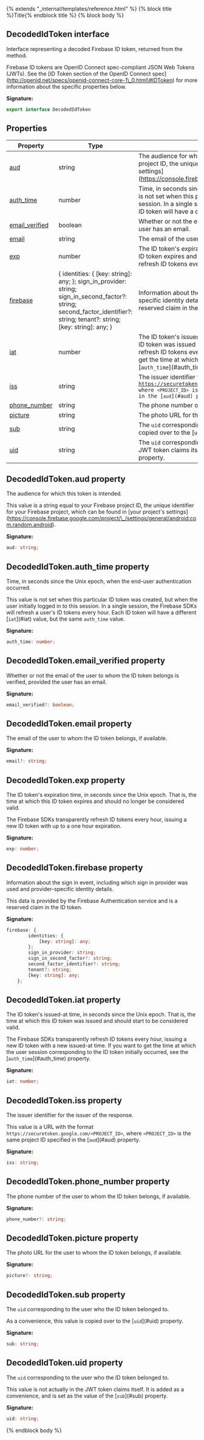 {% extends "_internal/templates/reference.html" %}
{% block title %}Title{% endblock title %}
{% block body %}

## DecodedIdToken interface

Interface representing a decoded Firebase ID token, returned from the  method.

Firebase ID tokens are OpenID Connect spec-compliant JSON Web Tokens (JWTs). See the \[ID Token section of the OpenID Connect spec\](http://openid.net/specs/openid-connect-core-1\_0.html\#IDToken) for more information about the specific properties below.

<b>Signature:</b>

```typescript
export interface DecodedIdToken 
```

## Properties

|  Property | Type | Description |
|  --- | --- | --- |
|  [aud](./firebase-admin_.decodedidtoken.md#decodedidtokenaud_property) | string | The audience for which this token is intended.<!-- -->This value is a string equal to your Firebase project ID, the unique identifier for your Firebase project, which can be found in \[your project's settings\](https://console.firebase.google.com/project/\_/settings/general/android:com.random.android). |
|  [auth\_time](./firebase-admin_.decodedidtoken.md#decodedidtokenauth_time_property) | number | Time, in seconds since the Unix epoch, when the end-user authentication occurred.<!-- -->This value is not set when this particular ID token was created, but when the user initially logged in to this session. In a single session, the Firebase SDKs will refresh a user's ID tokens every hour. Each ID token will have a different \[<code>iat</code>\](\#iat) value, but the same <code>auth_time</code> value. |
|  [email\_verified](./firebase-admin_.decodedidtoken.md#decodedidtokenemail_verified_property) | boolean | Whether or not the email of the user to whom the ID token belongs is verified, provided the user has an email. |
|  [email](./firebase-admin_.decodedidtoken.md#decodedidtokenemail_property) | string | The email of the user to whom the ID token belongs, if available. |
|  [exp](./firebase-admin_.decodedidtoken.md#decodedidtokenexp_property) | number | The ID token's expiration time, in seconds since the Unix epoch. That is, the time at which this ID token expires and should no longer be considered valid.<!-- -->The Firebase SDKs transparently refresh ID tokens every hour, issuing a new ID token with up to a one hour expiration. |
|  [firebase](./firebase-admin_.decodedidtoken.md#decodedidtokenfirebase_property) | { identities: { \[key: string\]: any; }; sign\_in\_provider: string; sign\_in\_second\_factor?: string; second\_factor\_identifier?: string; tenant?: string; \[key: string\]: any; } | Information about the sign in event, including which sign in provider was used and provider-specific identity details.<!-- -->This data is provided by the Firebase Authentication service and is a reserved claim in the ID token. |
|  [iat](./firebase-admin_.decodedidtoken.md#decodedidtokeniat_property) | number | The ID token's issued-at time, in seconds since the Unix epoch. That is, the time at which this ID token was issued and should start to be considered valid.<!-- -->The Firebase SDKs transparently refresh ID tokens every hour, issuing a new ID token with a new issued-at time. If you want to get the time at which the user session corresponding to the ID token initially occurred, see the \[<code>auth_time</code>\](\#auth\_time) property. |
|  [iss](./firebase-admin_.decodedidtoken.md#decodedidtokeniss_property) | string | The issuer identifier for the issuer of the response.<!-- -->This value is a URL with the format <code>https://securetoken.google.com/&lt;PROJECT_ID&gt;</code>, where <code>&lt;PROJECT_ID&gt;</code> is the same project ID specified in the \[<code>aud</code>\](\#aud) property. |
|  [phone\_number](./firebase-admin_.decodedidtoken.md#decodedidtokenphone_number_property) | string | The phone number of the user to whom the ID token belongs, if available. |
|  [picture](./firebase-admin_.decodedidtoken.md#decodedidtokenpicture_property) | string | The photo URL for the user to whom the ID token belongs, if available. |
|  [sub](./firebase-admin_.decodedidtoken.md#decodedidtokensub_property) | string | The <code>uid</code> corresponding to the user who the ID token belonged to.<!-- -->As a convenience, this value is copied over to the \[<code>uid</code>\](\#uid) property. |
|  [uid](./firebase-admin_.decodedidtoken.md#decodedidtokenuid_property) | string | The <code>uid</code> corresponding to the user who the ID token belonged to.<!-- -->This value is not actually in the JWT token claims itself. It is added as a convenience, and is set as the value of the \[<code>sub</code>\](\#sub) property. |

## DecodedIdToken.aud property

The audience for which this token is intended.

This value is a string equal to your Firebase project ID, the unique identifier for your Firebase project, which can be found in \[your project's settings\](https://console.firebase.google.com/project/\_/settings/general/android:com.random.android).

<b>Signature:</b>

```typescript
aud: string;
```

## DecodedIdToken.auth\_time property

Time, in seconds since the Unix epoch, when the end-user authentication occurred.

This value is not set when this particular ID token was created, but when the user initially logged in to this session. In a single session, the Firebase SDKs will refresh a user's ID tokens every hour. Each ID token will have a different \[`iat`<!-- -->\](\#iat) value, but the same `auth_time` value.

<b>Signature:</b>

```typescript
auth_time: number;
```

## DecodedIdToken.email\_verified property

Whether or not the email of the user to whom the ID token belongs is verified, provided the user has an email.

<b>Signature:</b>

```typescript
email_verified?: boolean;
```

## DecodedIdToken.email property

The email of the user to whom the ID token belongs, if available.

<b>Signature:</b>

```typescript
email?: string;
```

## DecodedIdToken.exp property

The ID token's expiration time, in seconds since the Unix epoch. That is, the time at which this ID token expires and should no longer be considered valid.

The Firebase SDKs transparently refresh ID tokens every hour, issuing a new ID token with up to a one hour expiration.

<b>Signature:</b>

```typescript
exp: number;
```

## DecodedIdToken.firebase property

Information about the sign in event, including which sign in provider was used and provider-specific identity details.

This data is provided by the Firebase Authentication service and is a reserved claim in the ID token.

<b>Signature:</b>

```typescript
firebase: {
        identities: {
            [key: string]: any;
        };
        sign_in_provider: string;
        sign_in_second_factor?: string;
        second_factor_identifier?: string;
        tenant?: string;
        [key: string]: any;
    };
```

## DecodedIdToken.iat property

The ID token's issued-at time, in seconds since the Unix epoch. That is, the time at which this ID token was issued and should start to be considered valid.

The Firebase SDKs transparently refresh ID tokens every hour, issuing a new ID token with a new issued-at time. If you want to get the time at which the user session corresponding to the ID token initially occurred, see the \[`auth_time`<!-- -->\](\#auth\_time) property.

<b>Signature:</b>

```typescript
iat: number;
```

## DecodedIdToken.iss property

The issuer identifier for the issuer of the response.

This value is a URL with the format `https://securetoken.google.com/<PROJECT_ID>`<!-- -->, where `<PROJECT_ID>` is the same project ID specified in the \[`aud`<!-- -->\](\#aud) property.

<b>Signature:</b>

```typescript
iss: string;
```

## DecodedIdToken.phone\_number property

The phone number of the user to whom the ID token belongs, if available.

<b>Signature:</b>

```typescript
phone_number?: string;
```

## DecodedIdToken.picture property

The photo URL for the user to whom the ID token belongs, if available.

<b>Signature:</b>

```typescript
picture?: string;
```

## DecodedIdToken.sub property

The `uid` corresponding to the user who the ID token belonged to.

As a convenience, this value is copied over to the \[`uid`<!-- -->\](\#uid) property.

<b>Signature:</b>

```typescript
sub: string;
```

## DecodedIdToken.uid property

The `uid` corresponding to the user who the ID token belonged to.

This value is not actually in the JWT token claims itself. It is added as a convenience, and is set as the value of the \[`sub`<!-- -->\](\#sub) property.

<b>Signature:</b>

```typescript
uid: string;
```
{% endblock body %}
